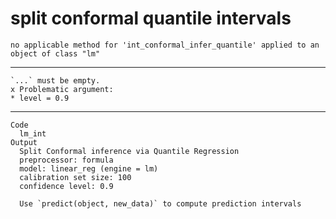 # split conformal quantile intervals

    no applicable method for 'int_conformal_infer_quantile' applied to an object of class "lm"

---

    `...` must be empty.
    x Problematic argument:
    * level = 0.9

---

    Code
      lm_int
    Output
      Split Conformal inference via Quantile Regression
      preprocessor: formula 
      model: linear_reg (engine = lm) 
      calibration set size: 100 
      confidence level: 0.9 
      
      Use `predict(object, new_data)` to compute prediction intervals

